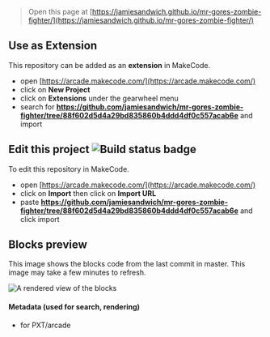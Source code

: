 
> Open this page at [https://jamiesandwich.github.io/mr-gores-zombie-fighter/](https://jamiesandwich.github.io/mr-gores-zombie-fighter/)

## Use as Extension

This repository can be added as an **extension** in MakeCode.

* open [https://arcade.makecode.com/](https://arcade.makecode.com/)
* click on **New Project**
* click on **Extensions** under the gearwheel menu
* search for **https://github.com/jamiesandwich/mr-gores-zombie-fighter/tree/88f602d5d4a29bd835860b4ddd4df0c557acab6e** and import

## Edit this project ![Build status badge](https://github.com/jamiesandwich/mr-gores-zombie-fighter/tree/88f602d5d4a29bd835860b4ddd4df0c557acab6e/workflows/MakeCode/badge.svg)

To edit this repository in MakeCode.

* open [https://arcade.makecode.com/](https://arcade.makecode.com/)
* click on **Import** then click on **Import URL**
* paste **https://github.com/jamiesandwich/mr-gores-zombie-fighter/tree/88f602d5d4a29bd835860b4ddd4df0c557acab6e** and click import

## Blocks preview

This image shows the blocks code from the last commit in master.
This image may take a few minutes to refresh.

![A rendered view of the blocks](https://github.com/jamiesandwich/mr-gores-zombie-fighter/tree/88f602d5d4a29bd835860b4ddd4df0c557acab6e/raw/master/.github/makecode/blocks.png)

#### Metadata (used for search, rendering)

* for PXT/arcade
<script src="https://makecode.com/gh-pages-embed.js"></script><script>makeCodeRender("{{ site.makecode.home_url }}", "{{ site.github.owner_name }}/{{ site.github.repository_name }}");</script>
